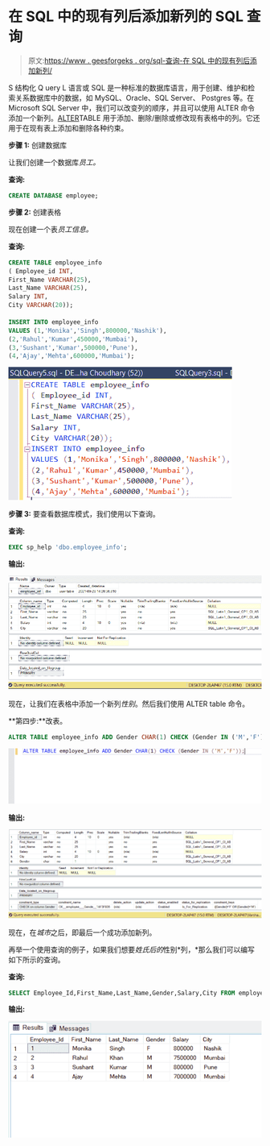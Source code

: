 # 在 SQL 中的现有列后添加新列的 SQL 查询

> 原文:[https://www . geesforgeks . org/sql-查询-在 SQL 中的现有列后添加新列/](https://www.geeksforgeeks.org/sql-query-to-add-a-new-column-after-an-existing-column-in-sql/)

S 结构化 Q uery L 语言或 SQL 是一种标准的数据库语言，用于创建、维护和检索关系数据库中的数据，如 MySQL、Oracle、SQL Server、 Postgres 等。在 Microsoft SQL Server 中，我们可以改变列的顺序，并且可以使用 ALTER 命令添加一个新列。[ALTER](https://www.geeksforgeeks.org/sql-alter-add-drop-modify/)TABLE 用于添加、删除/删除或修改现有表格中的列。它还用于在现有表上添加和删除各种约束。

**步骤 1:** 创建数据库

让我们创建一个数据库*员工。*

**查询:**

```sql
CREATE DATABASE employee;
```

**步骤 2:** 创建表格

现在创建一个表*员工信息。*

**查询:**

```sql
CREATE TABLE employee_info
( Employee_id INT,
First_Name VARCHAR(25),
Last_Name VARCHAR(25),
Salary INT,
City VARCHAR(20)); 

INSERT INTO employee_info
VALUES (1,'Monika','Singh',800000,'Nashik'),
(2,'Rahul','Kumar',450000,'Mumbai'),
(3,'Sushant','Kumar',500000,'Pune'),
(4,'Ajay','Mehta',600000,'Mumbai');
```

![](img/7d6d2add709592aeb5a56da5273787b4.png)

**步骤 3:** 要查看数据库模式，我们使用以下查询。

**查询:**

```sql
EXEC sp_help 'dbo.employee_info';
```

**输出:**

![](img/2bc3cbbda4e7fa330aed7a4bf70f8b37.png)

现在，让我们在表格中添加一个新列*性别*。然后我们使用 ALTER table 命令。

**第四步:**改表。

```sql
ALTER TABLE employee_info ADD Gender CHAR(1) CHECK (Gender IN ('M','F'));
```

![](img/77538de17877f993053338f59ac944e6.png)

**输出:**

![](img/1cfc627b0dc7ea67aa086300fd99a2dc.png)

现在，在*城市*之后，即最后一个成功添加新列。

再举一个使用查询的例子，如果我们想要*姓氏后的*性别*列，*那么我们可以编写如下所示的查询。

**查询:**

```sql
SELECT Employee_Id,First_Name,Last_Name,Gender,Salary,City FROM employee_info;
```

**输出:**

![](img/b4456a6feb0bffcd34432db95869f577.png)